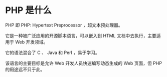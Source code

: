# PHP 是什么

PHP 即 PHP: Hypertext Preprocessor ，超文本预处理器。

它是一种被广泛应用的开源脚本语言，可以嵌入到 HTML 文档中去执行，主要适用于 Web 开发领域。

它的语法混合了 C 、 Java 和 Perl ，易于学习。

该语言的主要目标是允许 Web 开发人员快速编写动态生成的 Web 页面，但 PHP 的用途远不只于此。
